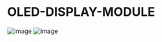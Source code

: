 # OLED-DISPLAY-MODULE
![image](https://user-images.githubusercontent.com/97187462/148435811-09ef969c-a93f-4132-a3e2-f69440d416fe.png)
![image](https://user-images.githubusercontent.com/97187462/148435889-762afe7f-3ca8-4266-87e2-99e978376498.png)
